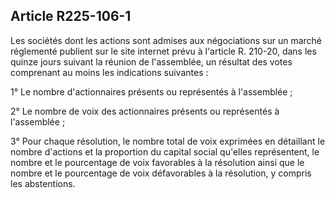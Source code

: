 Article R225-106-1
----
Les sociétés dont les actions sont admises aux négociations sur un marché
réglementé publient sur le site internet prévu à l'article R. 210-20, dans les
quinze jours suivant la réunion de l'assemblée, un résultat des votes comprenant
au moins les indications suivantes :

1° Le nombre d'actionnaires présents ou représentés à l'assemblée ;

2° Le nombre de voix des actionnaires présents ou représentés à l'assemblée ;

3° Pour chaque résolution, le nombre total de voix exprimées en détaillant le
nombre d'actions et la proportion du capital social qu'elles représentent, le
nombre et le pourcentage de voix favorables à la résolution ainsi que le nombre
et le pourcentage de voix défavorables à la résolution, y compris les
abstentions.
